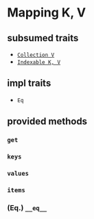 # Mapping K, V

## subsumed traits

* [`Collection V`](./Collection.md)
* [`Indexable K, V`](./Indexable.md)

## impl traits

* `Eq`

## provided methods

### `get`

### `keys`

### `values`

### `items`

### (Eq.) `__eq__`
